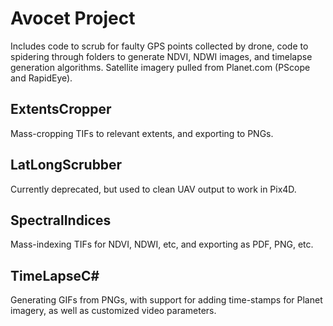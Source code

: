 # Avocet Project

Includes code to scrub for faulty GPS points collected by drone, code to spidering through folders to generate NDVI, NDWI images, and timelapse generation algorithms. Satellite imagery pulled from Planet.com (PScope and RapidEye).

## ExtentsCropper

Mass-cropping TIFs to relevant extents, and exporting to PNGs.

## LatLongScrubber

Currently deprecated, but used to clean UAV output to work in Pix4D.

## SpectralIndices

Mass-indexing TIFs for NDVI, NDWI, etc, and exporting as PDF, PNG, etc.

## TimeLapseC#

Generating GIFs from PNGs, with support for adding time-stamps for Planet imagery, as well as customized video parameters.
